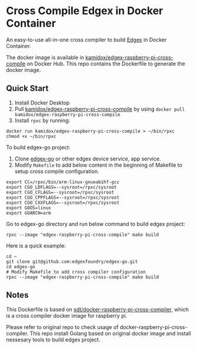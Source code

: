 # Cross Compile Edgex in Docker Container

An easy-to-use all-in-one cross compiler to build [Edgex](https://github.com/edgexfoundry/edgex-go/) in Docker Container.

The docker image is available in [kamidox/edgex-raspberry-pi-cross-compile](https://hub.docker.com/repository/docker/kamidox/edgex-raspberry-pi-cross-compile) on Docker Hub. This repo contains the Dockerfile to generate the docker image.

## Quick Start

1. Install Docker Desktop
2. Pull [kamidox/edgex-raspberry-pi-cross-compile](https://hub.docker.com/repository/docker/kamidox/edgex-raspberry-pi-cross-compile) by using `docker pull kamidox/edgex-raspberry-pi-cross-compile`
3. Install `rpxc` by running:

```
docker run kamidox/edgex-raspberry-pi-cross-compile > ~/bin/rpxc
chmod +x ~/bin/rpxc
```

To build edgex-go project:

1. Clone [edgex-go](https://github.com/edgexfoundry/edgex-go/) or other edgex device service, app service.
2. Modify `Makefile` to add below content in the beginning of Makefile to setup cross compile configuration.

```
export CC=/rpxc/bin/arm-linux-gnueabihf-gcc
export CGO_LDFLAGS=--sysroot=/rpxc/sysroot
export CGO_CFLAGS=--sysroot=/rpxc/sysroot
export CGO_CPPFLAGS=--sysroot=/rpxc/sysroot
export CGO_CXXFLAGS=--sysroot=/rpxc/sysroot
export GOOS=linux
export GOARCH=arm
```

Go to edgex-go directory and run below command to build edgex project:

```
rpxc --image "edgex-raspberry-pi-cross-compile" make build
```

Here is a quick example:

```
cd ~
git clone git@github.com:edgexfoundry/edgex-go.git
cd edgex-go
# Modify Makefile to add cross compiler configuration
rpxc --image "edgex-raspberry-pi-cross-compile" make build
```

## Notes

This Dockerfile is based on [sdt/docker-raspberry-pi-cross-compiler](https://github.com/sdt/docker-raspberry-pi-cross-compiler), which is a cross compiler docker image for raspberry pi.

Please refer to original repo to check usage of docker-raspberry-pi-cross-compiler. This repo install Golang based on original docker image and install nessesary tools to build edgex project.


